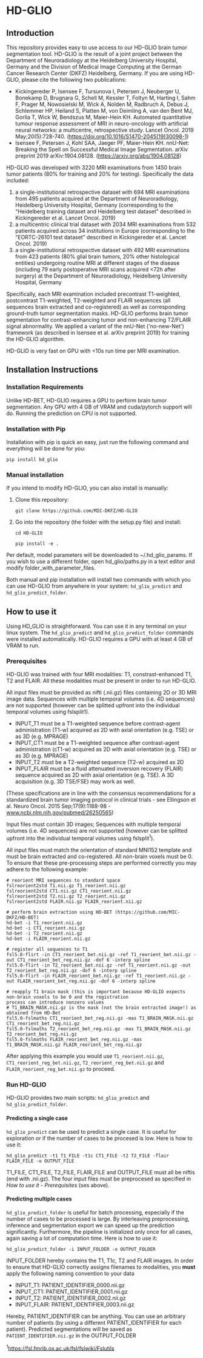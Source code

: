 # HD-GLIO

## Introduction

This repository provides easy to use access to our HD-GLIO brain tumor segmentation tool. HD-GLIO is the result of a 
joint project between the Department of Neuroradiology at the Heidelberg University Hospital, Germany and the 
Division of Medical Image Computing at the German Cancer Research Center (DKFZ) Heidelberg, Germany. If you are using 
HD-GLIO, please cite the following two publications:

- Kickingereder P, Isensee F, Tursunova I, Petersen J, Neuberger U, Bonekamp D, Brugnara G, Schell M, Kessler T, 
Foltyn M, Harting I, Sahm F, Prager M, Nowosielski M, Wick A, Nolden M, Radbruch A, Debus J, Schlemmer HP, Heiland S, 
Platten M, von Deimling A, van den Bent MJ, Gorlia T, Wick W, Bendszus M, Maier-Hein KH. Automated quantitative tumour 
response assessment of MRI in neuro-oncology with artificial neural networks: a multicentre, retrospective study. 
Lancet Oncol. 2019 May;20(5):728-740. (https://doi.org/10.1016/S1470-2045(19)30098-1)
- Isensee F, Petersen J, Kohl SAA, Jaeger PF, Maier-Hein KH. nnU-Net: Breaking the Spell on 
Successful Medical Image Segmentation. arXiv preprint 2019 arXiv:1904.08128. (https://arxiv.org/abs/1904.08128)

HD-GLIO was developed with 3220 MRI examinations from 1450 brain tumor patients (80% for training and 20% for testing). 
Specifically the data included:
1) a single-institutional retrospective dataset with 694 MRI examinations from 495 patients acquired at the 
Department of Neuroradiology, Heidelberg University Hospital, Germany (corresponding to the “Heidelberg training 
dataset and Heidelberg test dataset” described in Kickingereder et al. Lancet Oncol. 2019)
2) a multicentric clinical trial dataset with 2034 MRI examinations from 532 patients acquired across 34 institutions 
in Europe  (corresponding to the “EORTC-26101 test dataset” described in Kickingereder et al. Lancet Oncol. 2019)
3) a single-institutional retrospective dataset with 492 MRI examinations from 423 patients (80% glial brain tumors, 
20% other histological entities) undergoing routine MRI at different stages of the disease (including 79 early 
postoperative MRI scans acquired <72h after surgery) at the Department of Neuroradiology, Heidelberg University 
Hospital, Germany 
 
Specifically, each MRI examination included precontrast T1-weighted, postcontrast T1-weighted, T2-weighted and FLAIR 
sequences (all sequences brain extracted and co-registered) as well as corresponding ground-truth tumor segmentation 
masks. HD-GLIO performs brain tumor segmentation for contrast-enhancing tumor and non-enhancing T2/FLAIR signal 
abnormality. We applied a variant of the nnU-Net ('no-new-Net') framework (as described in Isensee et al. arXiv preprint 2019) 
for training the HD-GLIO algorithm.

HD-GLIO is very fast on GPU with <10s run time per MRI examination. 

## Installation Instructions

###  Installation Requirements
Unlike HD-BET, HD-GLIO requires a GPU to perform brain tumor segmentation. Any GPU with 4 GB of VRAM and cuda/pytorch 
support will do. 
Running the prediction on CPU is not supported.

### Installation with Pip
Installation with pip is quick an easy, just run the following command and everything will be done for you:

`pip install hd_glio`

### Manual installation
If you intend to modify HD-GLIO, you can also install is manually:

1) Clone this repository:
    
    `git clone https://github.com/MIC-DKFZ/HD-GLIO`

2) Go into the repository (the folder with the setup.py file) and install:

    `cd HD-GLIO`

    `pip install -e .`

Per default, model parameters will be downloaded to ~/.hd_glio_params. If you wish to use a different folder, open 
hd_glio/paths.py in a text editor and modify folder_with_parameter_files.


Both manual and pip installation will install two commands with which you can use HD-GLIO from anywhere in your 
system: `hd_glio_predict` and `hd_glio_predict_folder`.

## How to use it
Using HD_GLIO is straightforward. You can use it in any terminal on your linux system. The `hd_glio_predict` and 
`hd_glio_predict_folder` commands were installed automatically. HD-GLIO requires a GPU with at least 4 GB of VRAM to run. 

### Prerequisites
HD-GLIO was trained with four MRI modalities: T1, constrast-enhanced T1, T2 and FLAIR. All these modalities must be present
in order to run HD-GLIO. 

All input files must be provided as nifti (.nii.gz) files containing 2D or 3D MRI image data. Sequences with 
multiple temporal volumes (i.e. 4D sequences) are not supported (however can be splitted upfront into the individual 
temporal volumes using fslsplit1). 

- INPUT_T1 must be a T1-weighted sequence before contrast-agent administration (T1-w) acquired as 2D with axial 
orientation (e.g. TSE) or as 3D (e.g. MPRAGE)
- INPUT_CT1 must be a T1-weighted sequence after contrast-agent administration (cT1-w) acquired as 2D with axial 
orientation (e.g. TSE) or as 3D (e.g. MPRAGE)
- INPUT_T2 must be a T2-weighted sequence (T2-w) acquired as 2D 
- INPUT_FLAIR must be a fluid attenuated inversion recovery (FLAIR) sequence acquired as 2D with axial orientation
 (e.g. TSE). A 3D acquisition (e.g. 3D TSE/FSE) may work as well.
 
(These specifications are in line with the consensus recommendations for a standardized brain tumor imaging protocol 
in clinical trials - see Ellingson et al. Neuro Oncol. 2015 Sep;17(9):1188-98 - www.ncbi.nlm.nih.gov/pubmed/26250565)

Input files must contain 3D images; Sequences with multiple temporal volumes (i.e. 4D sequences) are not supported 
(however can be splitted upfront into the individual temporal volumes using fslsplit<sup>1</sup>).

All input files must match the orientation of standard MNI152 template and must be brain extracted and co-registered. 
All non-brain voxels must be 0.
To ensure that these pre-processing steps are performed correctly you may adhere to the following example:

```
# reorient MRI sequences to standard space
fslreorient2std T1.nii.gz T1_reorient.nii.gz
fslreorient2std CT1.nii.gz CT1_reorient.nii.gz
fslreorient2std T2.nii.gz T2_reorient.nii.gz
fslreorient2std FLAIR.nii.gz FLAIR_reorient.nii.gz

# perform brain extraction using HD-BET (https://github.com/MIC-DKFZ/HD-BET)
hd-bet -i T1_reorient.nii.gz
hd-bet -i CT1_reorient.nii.gz
hd-bet -i T2_reorient.nii.gz
hd-bet -i FLAIR_reorient.nii.gz 

# register all sequences to T1
fsl5.0-flirt -in CT1_reorient_bet.nii.gz -ref T1_reorient_bet.nii.gz -out CT1_reorient_bet_reg.nii.gz -dof 6 -interp spline
fsl5.0-flirt -in T2_reorient_bet.nii.gz -ref T1_reorient.nii.gz -out T2_reorient_bet_reg.nii.gz -dof 6 -interp spline
fsl5.0-flirt -in FLAIR_reorient_bet.nii.gz -ref T1_reorient.nii.gz -out FLAIR_reorient_bet_reg.nii.gz -dof 6 -interp spline

# reapply T1 brain mask (this is important because HD-GLIO expects non-brain voxels to be 0 and the registration 
process can introduce nonzero values
# T1_BRAIN_MASK.nii.gz is the mask (not the brain extracted image!) as obtained from HD-Bet
fsl5.0-fslmaths CT1_reorient_bet_reg.nii.gz -mas T1_BRAIN_MASK.nii.gz CT1_reorient_bet_reg.nii.gz
fsl5.0-fslmaths T2_reorient_bet_reg.nii.gz -mas T1_BRAIN_MASK.nii.gz T2_reorient_bet_reg.nii.gz
fsl5.0-fslmaths FLAIR_reorient_bet_reg.nii.gz -mas T1_BRAIN_MASK.nii.gz FLAIR_reorient_bet_reg.nii.gz
```

After applying this example you would use `T1_reorient.nii.gz`, `CT1_reorient_reg_bet.nii.gz`, `T2_reorient_reg_bet.nii.gz` 
and `FLAIR_reorient_reg_bet.nii.gz` to proceed.


### Run HD-GLIO
HD-GLIO provides two main scripts: `hd_glio_predict` and `hd_glio_predict_folder`.

#### Predicting a single case
`hd_glio_predict` can be used to predict a single case. It is useful for exploration or if the number of cases to be 
procesed is low. Here is how to use it:

`hd_glio_predict -t1 T1_FILE -t1c CT1_FILE -t2 T2_FILE -flair FLAIR_FILE -o OUTPUT_FILE`

T1_FILE, CT1_FILE, T2_FILE, FLAIR_FILE and OUTPUT_FILE must all be niftis (end with .nii.gz). The four input files must 
be preprocesed as specified in *How to use it - Prerequisites* (ses above). 

#### Predicting multiple cases
`hd_glio_predict_folder` is useful for batch processing, especially if the number of cases to be processed is large. By 
interleaving preprocessing, inference and segmentation export we can speed up the prediction significantly. Furthermore, 
the pipeline is initialized only once for all cases, again saving a lot of computation time.  Here is how to use it:

`hd_glio_predict_folder -i INPUT_FOLDER -o OUTPUT_FOLDER`

INPUT_FOLDER hereby contains the T1, T1c, T2 and FLAIR images. In order to ensure that HD-GLIO correctly assigns 
filenames to modalities, you **must** apply the following naming convention to your data

- INPUT_T1: PATIENT_IDENTIFIER_0000.nii.gz
- INPUT_CT1: PATIENT_IDENTIFIER_0001.nii.gz
- INPUT_T2: PATIENT_IDENTIFIER_0002.nii.gz
- INPUT_FLAIR: PATIENT_IDENTIFIER_0003.nii.gz

Hereby, PATIENT_IDENTIFIER can be anything. You can use an arbitrary number of patients (by using a different 
PATIENT_IDENTIFIER for each patient). Predicted segmentations will be saved as `PATIENT_IDENTIFIER.nii.gz` in the 
OUTPUT_FOLDER


<sup>1</sup>https://fsl.fmrib.ox.ac.uk/fsl/fslwiki/Fslutils
